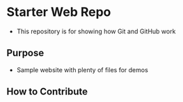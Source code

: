 # Starter Web Repo

* This repository is for showing how Git and GitHub work

## Purpose

* Sample website with plenty of files for demos

## How to Contribute
